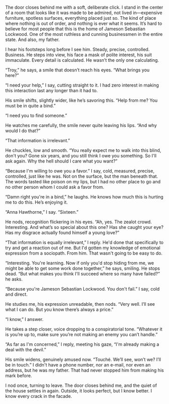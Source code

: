 The door closes behind me with a soft, deliberate click. I stand in the center of a room that looks like it was made to be admired, not lived in—expensive furniture, spotless surfaces, everything placed just so. The kind of place where nothing is out of order, and nothing is ever what it seems. It’s hard to believe for most people that this is the home of Jameson Sebastian Lockwood. One of the most ruthless and cunning businessmen in the entire state. And also, my father.

I hear his footsteps long before I see him. Steady, precise, controlled. Business. He steps into view, his face a mask of polite interest, his suit immaculate. Every detail is calculated.
He wasn’t the only one calculating.

“Troy,” he says, a smile that doesn’t reach his eyes. “What brings you here?”

“I need your help,” I say, cutting straight to it. I had zero interest in making this interaction last any longer than it had to.

His smile shifts, slightly wider, like he’s savoring this. “Help from me? You must be in quite a bind.”

“I need you to find someone.”

He watches me carefully, the smile never quite leaving his lips. “And why would I do that?”

“That information is irrelevant.”

He chuckles, low and smooth. “You really expect me to walk into this blind, don't you? Gone six years, and you still think I owe you something. So I'll ask again. Why the hell should I care what you want?”

“Because I'm willing to owe you a favor.” I say, cold, measured, precise, controlled, just like he was. Not on the surface, but the man beneath that.
The words tasted like poison on my lips, but I had no other place to go and no other person whom I could ask a favor from.

“Damn right you're in a bind,” he laughs.
He knows how much this is hurting me to do this. He’s enjoying it.

“Anna Hawthorne,” I say. “Sixteen.”

He nods, recognition flickering in his eyes. “Ah, yes. The zealot crowd. Interesting. And what’s so special about this one? Has she caught your eye? Has my disgrace actually found himself a young love?”

“That information is equally irrelevant,” I reply. He'd done that specifically to try and get a reaction out of me. But I'd gotten my knowledge of emotional expression from a sociopath. From him. That wasn't going to be easy to do.

“Interesting. You're learning. Now if only you'd stop hiding from me, we might be able to get some work done together,” he says, smiling.
He stops dead.
“But what makes you think I'll succeed where so many have failed?” he asks.

“Because you're Jameson Sebastian Lockwood. You don't fail.” I say, cold and direct.

He studies me, his expression unreadable, then nods. “Very well. I’ll see what I can do. But you know there’s always a price.”

“I know,” I answer.

He takes a step closer, voice dropping to a conspiratorial tone. “Whatever it is you’re up to, make sure you’re not making an enemy you can’t handle.”

“As far as I'm concerned,” I reply, meeting his gaze, “I'm already making a deal with the devil.”

His smile widens, genuinely amused now. “Touché. We’ll see, won’t we? I’ll be in touch.”
I didn't have a phone number, nor an e-mail, nor even an address, but he was my father. That had never stopped him from making his mark before.

I nod once, turning to leave. The door closes behind me, and the quiet of the house settles in again. Outside, it looks perfect, but I know better. I know every crack in the facade.
